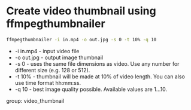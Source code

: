 # Create video thumbnail using ffmpegthumbnailer

```bash
ffmpegthumbnailer -i in.mp4 -o out.jpg -s 0 -t 10% -q 10
```

- -i in.mp4 - input video file
- -o out.jpg - output image thumbnail
- -s 0 - uses the same file dimensions as video. Use any number for different size (e.g. 128 or 512).
- -t 10% - thumbnail will be made at 10% of video length. You can also use time format hh:mm:ss.
- -q 10 - best image quality possible. Available values are 1...10.

group: video_thumbnail
